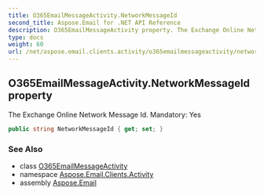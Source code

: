 ```yaml
---
title: O365EmailMessageActivity.NetworkMessageId
second_title: Aspose.Email for .NET API Reference
description: O365EmailMessageActivity property. The Exchange Online Network Message Id. Mandatory Yes
type: docs
weight: 60
url: /net/aspose.email.clients.activity/o365emailmessageactivity/networkmessageid/
---
```

## O365EmailMessageActivity.NetworkMessageId property

The Exchange Online Network Message Id. Mandatory: Yes

```csharp
public string NetworkMessageId { get; set; }
```

### See Also

* class [O365EmailMessageActivity](../)
* namespace [Aspose.Email.Clients.Activity](../../o365emailmessageactivity/)
* assembly [Aspose.Email](../../../)


